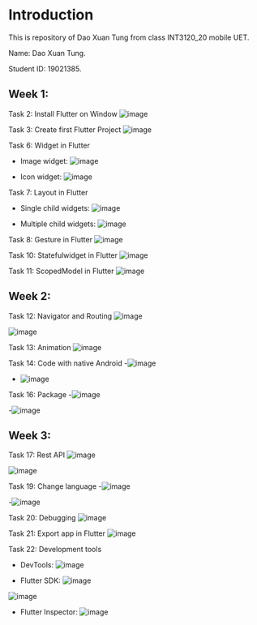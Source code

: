 # Introduction

This is repository of Dao Xuan Tung from class INT3120_20 mobile UET.

Name: Dao Xuan Tung.

Student ID: 19021385.

## Week 1:

Task 2: Install Flutter on Window
![image](https://user-images.githubusercontent.com/56082813/155702570-82102619-a132-4e4b-87c7-324f455c0d5e.png)


Task 3: Create first Flutter Project
![image](https://user-images.githubusercontent.com/56082813/155702804-e546fed3-cd16-48ef-9d11-7e0708682e07.png)


Task 6: Widget in Flutter
- Image widget:
![image](https://user-images.githubusercontent.com/56082813/155703176-032cbfc5-1c9b-442c-ac9b-e3a195a750e8.png)

- Icon widget:
![image](https://user-images.githubusercontent.com/56082813/155703223-ed2238db-5ed5-4aec-a666-f694b305204b.png)


Task 7: Layout in Flutter
- Single child widgets:
![image](https://user-images.githubusercontent.com/56082813/155703375-53a8b6e9-eef0-41f5-915d-461fe8d269ae.png)

- Multiple child widgets:
![image](https://user-images.githubusercontent.com/56082813/155703520-26c22d02-0dc6-4dd3-a024-df5844f00ad7.png)


Task 8: Gesture in Flutter
![image](https://user-images.githubusercontent.com/56082813/155703715-dbdb3fa9-1435-41ca-8166-0ffe4f1f54b9.png)


Task 10: Statefulwidget in Flutter
![image](https://user-images.githubusercontent.com/56082813/155703846-5faf91de-819f-4867-a6b7-92017d4f63cb.png)


Task 11: ScopedModel in Flutter
![image](https://user-images.githubusercontent.com/56082813/155703926-4277f645-4aee-41c1-b210-6e28684a7031.png)


## Week 2:

Task 12: Navigator and Routing
![image](https://user-images.githubusercontent.com/56082813/156707449-be0489bc-b2fe-4562-b44b-23b30aa28e63.png)

![image](https://user-images.githubusercontent.com/56082813/156707504-e3836c45-dd90-48e9-82a4-29a29b4d31fd.png)


Task 13: Animation
![image](https://user-images.githubusercontent.com/56082813/156707605-be55b456-398f-4051-aaa3-89adc8eb31db.png)
  
  
Task 14: Code with native Android
-![image](https://user-images.githubusercontent.com/56082813/157423476-45ffd8f1-c155-4f39-a87b-b0cf52bdb5e8.png)

- ![image](https://user-images.githubusercontent.com/56082813/157423518-f18cb95b-047b-4721-99a9-8aafa403219a.png)



Task 16: Package
-![image](https://user-images.githubusercontent.com/56082813/157423611-f18c6e73-7f9e-4ba5-a7d9-246a1f3a6db5.png)

-![image](https://user-images.githubusercontent.com/56082813/157423653-c7cb0e77-1de8-429d-a126-c64bef4b5450.png)



## Week 3:
Task 17: Rest API
![image](https://user-images.githubusercontent.com/56082813/157423833-8662b09f-85c3-4fd9-9868-baa1ed490f2c.png)

![image](https://user-images.githubusercontent.com/56082813/157423874-16400e31-d3a0-415c-9945-09994094e044.png)


Task 19: Change language
-![image](https://user-images.githubusercontent.com/56082813/157425975-e9696037-f8ab-49b0-b5aa-eaf6e1f60a17.png)

-![image](https://user-images.githubusercontent.com/56082813/157425999-503fd86b-5641-453c-8b59-5fb4d0178c7d.png)



Task 20: Debugging
![image](https://user-images.githubusercontent.com/56082813/157424376-b3ad7697-1103-4c9c-b5e8-2f0d2f084fda.png)


Task 21: Export app in Flutter
![image](https://user-images.githubusercontent.com/56082813/157424584-0a7fc98c-b6ae-4a9a-8570-e809b9dccb2c.png)


Task 22: Development tools
- DevTools:
![image](https://user-images.githubusercontent.com/56082813/157426054-f21a9d2a-61d3-4952-b2ad-31adb32fae14.png)

- Flutter SDK:
![image](https://user-images.githubusercontent.com/56082813/157425031-4d9575c7-2d3c-46f2-8dc0-54e736ec5144.png)

![image](https://user-images.githubusercontent.com/56082813/157425081-c02e841b-ffb0-4d5b-b2dd-23d81d024f4d.png)

- Flutter Inspector:
![image](https://user-images.githubusercontent.com/56082813/157425155-df3fbb75-a2db-468a-8e1d-044149f55952.png)
